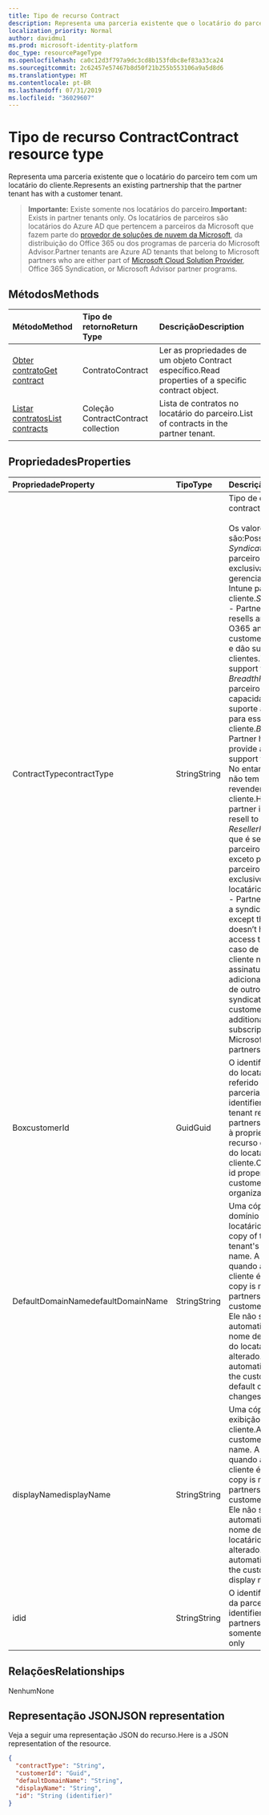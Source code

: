 ```yaml
---
title: Tipo de recurso Contract
description: Representa uma parceria existente que o locatário do parceiro tem com um locatário do cliente.
localization_priority: Normal
author: davidmu1
ms.prod: microsoft-identity-platform
doc_type: resourcePageType
ms.openlocfilehash: ca0c12d3f797a9dc3cd8b153fdbc8ef83a33ca24
ms.sourcegitcommit: 2c62457e57467b8d50f21b255b553106a9a5d8d6
ms.translationtype: MT
ms.contentlocale: pt-BR
ms.lasthandoff: 07/31/2019
ms.locfileid: "36029607"
---
```

# <a name="contract-resource-type"></a><span data-ttu-id="d31a0-103">Tipo de recurso Contract</span><span class="sxs-lookup"><span data-stu-id="d31a0-103">Contract resource type</span></span>
<span data-ttu-id="d31a0-104">Representa uma parceria existente que o locatário do parceiro tem com um locatário do cliente.</span><span class="sxs-lookup"><span data-stu-id="d31a0-104">Represents an existing partnership that the partner tenant has with a customer tenant.</span></span>

> <span data-ttu-id="d31a0-105">**Importante:** Existe somente nos locatários do parceiro.</span><span class="sxs-lookup"><span data-stu-id="d31a0-105">**Important:** Exists in partner tenants only.</span></span> <span data-ttu-id="d31a0-106">Os locatários de parceiros são locatários do Azure AD que pertencem a parceiros da Microsoft que fazem parte do [provedor de soluções de nuvem da Microsoft](https://partnercenter.microsoft.com/en-us/partner/programs), da distribuição do Office 365 ou dos programas de parceria do Microsoft Advisor.</span><span class="sxs-lookup"><span data-stu-id="d31a0-106">Partner tenants are Azure AD tenants that belong to Microsoft partners who are either part of [Microsoft Cloud Solution Provider](https://partnercenter.microsoft.com/en-us/partner/programs), Office 365 Syndication, or Microsoft Advisor partner programs.</span></span>

## <a name="methods"></a><span data-ttu-id="d31a0-107">Métodos</span><span class="sxs-lookup"><span data-stu-id="d31a0-107">Methods</span></span>

| <span data-ttu-id="d31a0-108">Método</span><span class="sxs-lookup"><span data-stu-id="d31a0-108">Method</span></span>   | <span data-ttu-id="d31a0-109">Tipo de retorno</span><span class="sxs-lookup"><span data-stu-id="d31a0-109">Return Type</span></span> | <span data-ttu-id="d31a0-110">Descrição</span><span class="sxs-lookup"><span data-stu-id="d31a0-110">Description</span></span> |
|:---------------|:--------|:----------|
|[<span data-ttu-id="d31a0-111">Obter contrato</span><span class="sxs-lookup"><span data-stu-id="d31a0-111">Get contract</span></span>](../api/contract-get.md) | <span data-ttu-id="d31a0-112">Contrato</span><span class="sxs-lookup"><span data-stu-id="d31a0-112">Contract</span></span> |<span data-ttu-id="d31a0-113">Ler as propriedades de um objeto Contract específico.</span><span class="sxs-lookup"><span data-stu-id="d31a0-113">Read properties of a specific contract object.</span></span> |
|[<span data-ttu-id="d31a0-114">Listar contratos</span><span class="sxs-lookup"><span data-stu-id="d31a0-114">List contracts</span></span>](../api/contract-list.md) | <span data-ttu-id="d31a0-115">Coleção Contract</span><span class="sxs-lookup"><span data-stu-id="d31a0-115">Contract collection</span></span> | <span data-ttu-id="d31a0-116">Lista de contratos no locatário do parceiro.</span><span class="sxs-lookup"><span data-stu-id="d31a0-116">List of contracts in the partner tenant.</span></span> |

## <a name="properties"></a><span data-ttu-id="d31a0-117">Propriedades</span><span class="sxs-lookup"><span data-stu-id="d31a0-117">Properties</span></span>
| <span data-ttu-id="d31a0-118">Propriedade</span><span class="sxs-lookup"><span data-stu-id="d31a0-118">Property</span></span>   | <span data-ttu-id="d31a0-119">Tipo</span><span class="sxs-lookup"><span data-stu-id="d31a0-119">Type</span></span> | <span data-ttu-id="d31a0-120">Descrição</span><span class="sxs-lookup"><span data-stu-id="d31a0-120">Description</span></span> |
|:---------------|:--------|:----------|
|<span data-ttu-id="d31a0-121">ContractType</span><span class="sxs-lookup"><span data-stu-id="d31a0-121">contractType</span></span>|<span data-ttu-id="d31a0-122">String</span><span class="sxs-lookup"><span data-stu-id="d31a0-122">String</span></span>|<span data-ttu-id="d31a0-123">Tipo de contrato.</span><span class="sxs-lookup"><span data-stu-id="d31a0-123">Type of contract.</span></span><br><br><span data-ttu-id="d31a0-124">Os valores possíveis são:</span><span class="sxs-lookup"><span data-stu-id="d31a0-124">Possible values are:</span></span><br> <span data-ttu-id="d31a0-125">*SyndicationPartner* -parceiro que revende exclusivamente e gerencia o O365 e o Intune para este cliente.</span><span class="sxs-lookup"><span data-stu-id="d31a0-125">*SyndicationPartner* - Partner that exclusively resells and manages O365 and Intune for this customer.</span></span> <span data-ttu-id="d31a0-126">Eles revendem e dão suporte a seus clientes.</span><span class="sxs-lookup"><span data-stu-id="d31a0-126">They resell and support their customers.</span></span><br> <span data-ttu-id="d31a0-127">*BreadthPartner* -o parceiro tem a capacidade de fornecer suporte administrativo para esse cliente.</span><span class="sxs-lookup"><span data-stu-id="d31a0-127">*BreadthPartner* - Partner has the ability to provide administrative support for this customer.</span></span> <span data-ttu-id="d31a0-128">No entanto, o parceiro não tem permissão para revender para o cliente.</span><span class="sxs-lookup"><span data-stu-id="d31a0-128">However, the partner is not allowed to resell to the customer.</span></span><br><span data-ttu-id="d31a0-129">*ResellerPartner* -Partner que é semelhante a um parceiro de distribuição, exceto pelo fato de que o parceiro não tem acesso exclusivo a um locatário.</span><span class="sxs-lookup"><span data-stu-id="d31a0-129">*ResellerPartner* - Partner that is similar to a syndication partner, except that the partner doesn’t have exclusive access to a tenant.</span></span> <span data-ttu-id="d31a0-130">No caso de distribuição, o cliente não pode comprar assinaturas diretas adicionais da Microsoft ou de outros parceiros.</span><span class="sxs-lookup"><span data-stu-id="d31a0-130">In the syndication case, the customer cannot buy additional direct subscriptions from Microsoft or from other partners.</span></span>|
|<span data-ttu-id="d31a0-131">Box</span><span class="sxs-lookup"><span data-stu-id="d31a0-131">customerId</span></span>|<span data-ttu-id="d31a0-132">Guid</span><span class="sxs-lookup"><span data-stu-id="d31a0-132">Guid</span></span>|<span data-ttu-id="d31a0-133">O identificador exclusivo do locatário do cliente referido por esta parceria.</span><span class="sxs-lookup"><span data-stu-id="d31a0-133">The unique identifier for the customer tenant referenced by this partnership.</span></span> <span data-ttu-id="d31a0-134">Corresponde à propriedade ID do recurso de organização do locatário do cliente.</span><span class="sxs-lookup"><span data-stu-id="d31a0-134">Corresponds to the id property of the customer tenant's organization resource.</span></span> |
|<span data-ttu-id="d31a0-135">DefaultDomainName</span><span class="sxs-lookup"><span data-stu-id="d31a0-135">defaultDomainName</span></span>|<span data-ttu-id="d31a0-136">String</span><span class="sxs-lookup"><span data-stu-id="d31a0-136">String</span></span>|<span data-ttu-id="d31a0-137">Uma cópia do nome de domínio padrão do locatário do cliente.</span><span class="sxs-lookup"><span data-stu-id="d31a0-137">A copy of the customer tenant's default domain name.</span></span> <span data-ttu-id="d31a0-138">A cópia é feita quando a parceria com o cliente é estabelecida.</span><span class="sxs-lookup"><span data-stu-id="d31a0-138">The copy is made when the partnership with the customer is established.</span></span> <span data-ttu-id="d31a0-139">Ele não será atualizado automaticamente se o nome de domínio padrão do locatário do cliente for alterado.</span><span class="sxs-lookup"><span data-stu-id="d31a0-139">It is not automatically updated if the customer tenant's default domain name changes.</span></span>|
|<span data-ttu-id="d31a0-140">displayName</span><span class="sxs-lookup"><span data-stu-id="d31a0-140">displayName</span></span>|<span data-ttu-id="d31a0-141">String</span><span class="sxs-lookup"><span data-stu-id="d31a0-141">String</span></span>|<span data-ttu-id="d31a0-142">Uma cópia do nome de exibição do locatário do cliente.</span><span class="sxs-lookup"><span data-stu-id="d31a0-142">A copy of the customer tenant's display name.</span></span> <span data-ttu-id="d31a0-143">A cópia é feita quando a parceria com o cliente é estabelecida.</span><span class="sxs-lookup"><span data-stu-id="d31a0-143">The copy is made when the partnership with the customer is established.</span></span> <span data-ttu-id="d31a0-144">Ele não será atualizado automaticamente se o nome de exibição do locatário do cliente for alterado.</span><span class="sxs-lookup"><span data-stu-id="d31a0-144">It is not automatically updated if the customer tenant's display name changes.</span></span>|
|<span data-ttu-id="d31a0-145">id</span><span class="sxs-lookup"><span data-stu-id="d31a0-145">id</span></span>|<span data-ttu-id="d31a0-146">String</span><span class="sxs-lookup"><span data-stu-id="d31a0-146">String</span></span>| <span data-ttu-id="d31a0-147">O identificador exclusivo da parceria.</span><span class="sxs-lookup"><span data-stu-id="d31a0-147">The unique identifier for the partnership.</span></span> <span data-ttu-id="d31a0-148">Chave, somente leitura</span><span class="sxs-lookup"><span data-stu-id="d31a0-148">Key, read-only</span></span> |

## <a name="relationships"></a><span data-ttu-id="d31a0-149">Relações</span><span class="sxs-lookup"><span data-stu-id="d31a0-149">Relationships</span></span>
<span data-ttu-id="d31a0-150">Nenhum</span><span class="sxs-lookup"><span data-stu-id="d31a0-150">None</span></span>


## <a name="json-representation"></a><span data-ttu-id="d31a0-151">Representação JSON</span><span class="sxs-lookup"><span data-stu-id="d31a0-151">JSON representation</span></span>
<span data-ttu-id="d31a0-152">Veja a seguir uma representação JSON do recurso.</span><span class="sxs-lookup"><span data-stu-id="d31a0-152">Here is a JSON representation of the resource.</span></span>

<!--{
  "blockType": "resource",
  "openType": true,
  "optionalProperties": [],
  "keyProperty": "id",
  "baseType": "microsoft.graph.directoryObject",
  "@odata.type": "microsoft.graph.contract"
}-->

```json
{
  "contractType": "String",
  "customerId": "Guid",
  "defaultDomainName": "String",
  "displayName": "String",
  "id": "String (identifier)"
}

```

<!-- uuid: 8fcb5dbc-d5aa-4681-8e31-b001d5168d79
2015-10-25 14:57:30 UTC -->
<!-- {
  "type": "#page.annotation",
  "description": "Contract resource",
  "keywords": "",
  "section": "documentation",
  "tocPath": ""
}-->
